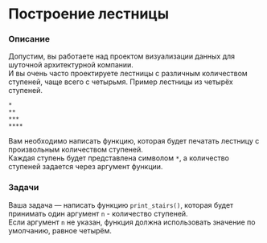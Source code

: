# Построение лестницы

### Описание

Допустим, вы работаете над проектом визуализации данных для шуточной архитектурной компании.  
И вы очень часто проектируете лестницы с различным количеством ступеней, чаще всего с четырьмя.
Пример лестницы из четырёх ступеней.
```
*
**
***
****
```
Вам необходимо написать функцию, которая будет печатать лестницу с произвольным количеством ступеней.  
Каждая ступень будет представлена символом `*`, а количество ступеней задается через аргумент функции. 

### Задачи

Ваша задача — написать функцию `print_stairs()`, которая будет принимать один аргумент `n` - количество ступеней.  
Если аргумент `n` не указан, функция должна использовать значение по умолчанию, равное четырём.
